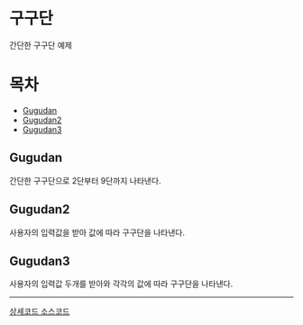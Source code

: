 # 구구단
간단한 구구단 예제
# 목차
* [Gugudan](#gugudan)
* [Gugudan2](#gugudan2)
* [Gugudan3](#gugudan3)

## Gugudan
간단한 구구단으로 2단부터 9단까지 나타낸다.

## Gugudan2
사용자의 입력값을 받아 값에 따라 구구단을 나타낸다.

## Gugudan3
사용자의 입력값 두개를 받아와 각각의 값에 따라 구구단을 나타낸다.

------

[상세코드 소스코드](https://github.com/padd60/Gugudan-java.wiki.git)
